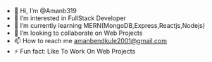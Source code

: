 - 👋 Hi, I’m @Amanb319
- 👀 I’m interested in FullStack Developer
- 🌱 I’m currently learning MERN(MongoDB,Express,Reactjs,Nodejs)
- 💞️ I’m looking to collaborate on Web Projects
- 📫 How to reach me amanbendkule2001@gmail.com
- ⚡ Fun fact: Like To Work On Web Projects 

<!---
Amanb319/Amanb319 is a ✨ special ✨ repository because its `README.md` (this file) appears on your GitHub profile.
You can click the Preview link to take a look at your changes.
--->
